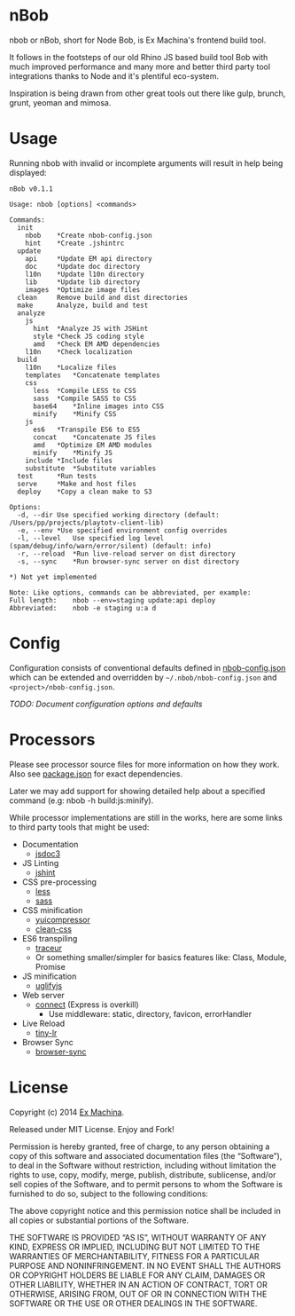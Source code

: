 nBob
====
nbob or nBob, short for Node Bob, is Ex Machina's frontend build tool.

It follows in the footsteps of our old Rhino JS based build tool Bob with much improved performance and many more and better third party tool integrations thanks to Node and it's plentiful eco-system.

Inspiration is being drawn from other great tools out there like gulp, brunch, grunt, yeoman and mimosa.

# Usage
Running nbob with invalid or incomplete arguments will result in help being displayed:

	nBob v0.1.1

	Usage: nbob [options] <commands>

	Commands:
	  init
	    nbob	*Create nbob-config.json
	    hint	*Create .jshintrc
	  update
	    api		*Update EM api directory
	    doc		*Update doc directory
	    l10n	*Update l10n directory
	    lib		*Update lib directory
	    images	*Optimize image files
	  clean		Remove build and dist directories
	  make		Analyze, build and test
	  analyze
	    js
	      hint	*Analyze JS with JSHint
	      style	*Check JS coding style
	      amd	*Check EM AMD dependencies
	    l10n	*Check localization
	  build
	    l10n	*Localize files
	    templates	*Concatenate templates
	    css
	      less	*Compile LESS to CSS
	      sass	*Compile SASS to CSS
	      base64	*Inline images into CSS
	      minify	*Minify CSS
	    js
	      es6	*Transpile ES6 to ES5
	      concat	*Concatenate JS files
	      amd	*Optimize EM AMD modules
	      minify	*Minify JS
	    include	*Include files
	    substitute	*Substitute variables
	  test		*Run tests
	  serve		*Make and host files
	  deploy	*Copy a clean make to S3

	Options:
	  -d, --dir	Use specified working directory (default: /Users/pp/projects/playtotv-client-lib)
	  -e, --env	*Use specified environment config overrides
	  -l, --level	Use specified log level (spam/debug/info/warn/error/silent) (default: info)
	  -r, --reload	*Run live-reload server on dist directory
	  -s, --sync	*Run browser-sync server on dist directory

	*) Not yet implemented

	Note: Like options, commands can be abbreviated, per example:
	Full length:	nbob --env=staging update:api deploy
	Abbreviated:	nbob -e staging u:a d

# Config
Configuration consists of conventional defaults defined in [nbob-config.json](nbob-config.json) which can be extended and overridden by `~/.nbob/nbob-config.json` and `<project>/nbob-config.json`.

*TODO: Document configuration options and defaults*

# Processors
Please see processor source files for more information on how they work.
Also see [package.json](package.json) for exact dependencies.

Later we may add support for showing detailed help about a specified command (e.g: nbob -h build:js:minify).

While processor implementations are still in the works, here are some links to third party tools that might be used:

* Documentation
  * [jsdoc3](https://github.com/jsdoc3/jsdoc)
* JS Linting
  * [jshint](https://github.com/jshint/jshint)
* CSS pre-processing
  * [less](http://lesscss.org)
  * [sass](https://github.com/andrew/node-sass)
* CSS minification
  * [yuicompressor](https://github.com/yui/yuicompressor)
  * [clean-css](https://github.com/GoalSmashers/clean-css)
* ES6 transpiling
  * [traceur](https://github.com/google/traceur-compiler)
  * Or something smaller/simpler for basics features like: Class, Module, Promise
* JS minification
  * [uglifyjs](https://github.com/mishoo/UglifyJS)
* Web server
  * [connect](http://www.senchalabs.org/connect) (Express is overkill)
    * Use middleware: static, directory, favicon, errorHandler
* Live Reload
  * [tiny-lr](https://github.com/mklabs/tiny-lr)
* Browser Sync
  * [browser-sync](https://github.com/shakyshane/browser-sync)

# License
Copyright (c) 2014 [Ex Machina](http://exmg.tv).

Released under MIT License. Enjoy and Fork!

Permission is hereby granted, free of charge, to any person obtaining a copy of this software and associated documentation files (the “Software”), to deal in the Software without restriction, including without limitation the rights to use, copy, modify, merge, publish, distribute, sublicense, and/or sell copies of the Software, and to permit persons to whom the Software is furnished to do so, subject to the following conditions:

The above copyright notice and this permission notice shall be included in all copies or substantial portions of the Software.

THE SOFTWARE IS PROVIDED “AS IS”, WITHOUT WARRANTY OF ANY KIND, EXPRESS OR IMPLIED, INCLUDING BUT NOT LIMITED TO THE WARRANTIES OF MERCHANTABILITY, FITNESS FOR A PARTICULAR PURPOSE AND NONINFRINGEMENT. IN NO EVENT SHALL THE AUTHORS OR COPYRIGHT HOLDERS BE LIABLE FOR ANY CLAIM, DAMAGES OR OTHER LIABILITY, WHETHER IN AN ACTION OF CONTRACT, TORT OR OTHERWISE, ARISING FROM, OUT OF OR IN CONNECTION WITH THE SOFTWARE OR THE USE OR OTHER DEALINGS IN THE SOFTWARE.
